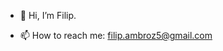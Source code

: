 - 👋 Hi, I’m Filip.

- 📫 How to reach me: filip.ambroz5@gmail.com

<!---
FA-MatSci/FA-MatSci is a ✨ special ✨ repository because its `README.md` (this file) appears on your GitHub profile.
You can click the Preview link to take a look at your changes.
--->

